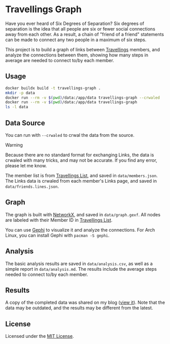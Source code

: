 # Travellings Graph
Have you ever heard of Six Degrees of Separation? Six degrees of separation is the idea that all people are six or fewer social connections away from each other. As a result, a chain of "friend of a friend" statements can be made to connect any two people in a maximum of six steps.

This project is to build a graph of links between [Travellings](https://www.travellings.cn/) members, and analyze the connections between them, showing how many steps in average are needed to connect to/by each member.

## Usage
```bash
docker buildx build -t travellings-graph .
mkdir -p data
docker run --rm -v $(pwd)/data:/app/data travellings-graph --crwaled
docker run --rm -v $(pwd)/data:/app/data travellings-graph
ls -l data
```

## Data Source
You can run with `--crwaled` to crwal the data from the source.

> [!WARNING]  
> Because there are no standard format for exchanging Links, the data is crwaled with many tricks, and may not be accurate. If you find any error, please let me know.

The member list is from [Travellings List](https://list.travellings.cn/), and saved in `data/members.json`.  
The Links data is crwaled from each member's Links page, and saved in `data/friends.lines.json`.

## Graph
The graph is built with [NetworkX](https://networkx.org/), and saved in `data/graph.gexf`. All nodes are labeled with their Member ID in [Travellings List](https://list.travellings.cn/).

You can use [Gephi](https://gephi.org/) to visualize it and analyze the connections. For Arch Linux, you can install Gephi with `pacman -S gephi`.

## Analysis
The basic analysis results are saved in `data/analysis.csv`, as well as a simple report in `data/analysis.md`. The results include the average steps needed to connect to/by each member.

## Results
A copy of the completed data was shared on my blog \([view it](https://alampy.com/2024/05/02/test-six-degrees-of-separation-on-travellings/)\). Note that the data may be outdated, and the results may be different from the latest.

## License
Licensed under the [MIT License](LICENSE).

